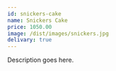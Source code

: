 ```yaml
---
id: snickers-cake
name: Snickers Cake
price: 1050.00
image: /dist/images/snickers.jpg
delivary: true
---
```

Description goes here.